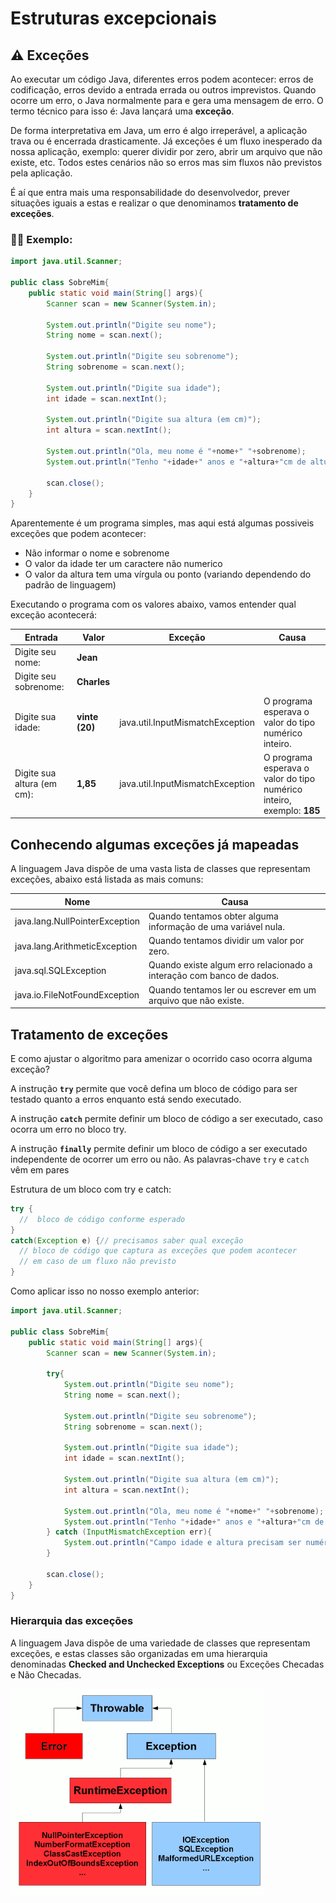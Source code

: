 # Estruturas excepcionais

## ⚠ Exceções

Ao executar um código Java, diferentes erros podem acontecer: erros de codificação, erros devido a entrada errada ou outros imprevistos.
Quando ocorre um erro, o Java normalmente para e gera uma mensagem de erro. O termo técnico para isso é: Java lançará uma **exceção**.

De forma interpretativa em Java, um erro é algo irreperável, a aplicação trava ou é encerrada drasticamente. Já exceções é um fluxo inesperado da nossa aplicação, exemplo: querer dividir por zero, abrir um arquivo que não existe, etc.
Todos estes cenários não so erros mas sim fluxos não previstos pela aplicação.

É aí que entra mais uma responsabilidade do desenvolvedor, prever situações iguais a estas e realizar o que denominamos **tratamento de exceções**.

### 👨‍💻 Exemplo:

```java
import java.util.Scanner;

public class SobreMim{
    public static void main(String[] args){
        Scanner scan = new Scanner(System.in);

        System.out.println("Digite seu nome");
        String nome = scan.next();
        
        System.out.println("Digite seu sobrenome");
        String sobrenome = scan.next();

        System.out.println("Digite sua idade");
        int idade = scan.nextInt();
        
        System.out.println("Digite sua altura (em cm)");
        int altura = scan.nextInt();

        System.out.println("Ola, meu nome é "+nome+" "+sobrenome);
        System.out.println("Tenho "+idade+" anos e "+altura+"cm de altura.");

        scan.close();
    }
}
```

Aparentemente é um programa simples, mas aqui está algumas possiveis exceções que podem acontecer:
- Não informar o nome e sobrenome
- O valor da idade ter um caractere não numerico
- O valor da altura tem uma vírgula ou ponto (variando dependendo do padrão de linguagem)

Executando o programa com os valores abaixo, vamos entender qual exceção acontecerá:

| Entrada               | Valor           | Exceção                          | Causa                                                                                        |
| --------------------- | --------------- | -------------------------------- | -------------------------------------------------------------------------------------------- |
| Digite seu nome:      | **Jean**     |                                  |                                                                                              |
| Digite seu sobrenome: | **Charles**     |                                  |                                                                                              |
| Digite sua idade:     | **vinte (20)** | java.util.InputMismatchException | O programa esperava o valor do tipo numérico  inteiro.                                       |
| Digite sua altura (em cm):    | **1,85**        | java.util.InputMismatchException | O programa esperava o valor do tipo numérico inteiro, exemplo: **185** |

## Conhecendo algumas exceções já mapeadas

A linguagem Java dispõe de uma vasta lista de classes que representam exceções, abaixo está listada as mais comuns:

| Nome                           | Causa                                                                |
| ------------------------------ | -------------------------------------------------------------------- |
| java.lang.NullPointerException | Quando tentamos obter alguma informação de uma variável nula.        |
| java.lang.ArithmeticException  | Quando tentamos dividir um valor por zero.                           |
| java.sql.SQLException          | Quando existe algum erro relacionado a interação com banco de dados. |
| java.io.FileNotFoundException  | Quando tentamos ler ou escrever em um arquivo que não existe.        |

## Tratamento de exceções

E como ajustar o algoritmo para amenizar o ocorrido caso ocorra alguma exceção?

A instrução **`try`** permite que você defina um bloco de código para ser testado quanto a erros enquanto está sendo executado.

A instrução **`catch`** permite definir um bloco de código a ser executado, caso ocorra um erro no bloco try.

A instrução **`finally`** permite definir um bloco de código a ser executado independente de ocorrer um erro ou não. As palavras-chave `try` e `catch` vêm em pares

Estrutura de um bloco com try e catch:

```java
try {
  //  bloco de código conforme esperado
}
catch(Exception e) {// precisamos saber qual exceção
  // bloco de código que captura as exceções que podem acontecer
  // em caso de um fluxo não previsto
}
```

Como aplicar isso no nosso exemplo anterior:
```java
import java.util.Scanner;

public class SobreMim{
    public static void main(String[] args){
        Scanner scan = new Scanner(System.in);

        try{
            System.out.println("Digite seu nome");
            String nome = scan.next();
            
            System.out.println("Digite seu sobrenome");
            String sobrenome = scan.next();

            System.out.println("Digite sua idade");
            int idade = scan.nextInt();
            
            System.out.println("Digite sua altura (em cm)");
            int altura = scan.nextInt();

            System.out.println("Ola, meu nome é "+nome+" "+sobrenome);
            System.out.println("Tenho "+idade+" anos e "+altura+"cm de altura.");
        } catch (InputMismatchException err){
            System.out.println("Campo idade e altura precisam ser numéricos inteiros.");
        }

        scan.close();
    }
}
```

### Hierarquia das exceções

A linguagem Java dispõe de uma variedade de classes que representam exceções, e estas classes são organizadas em uma hierarquia denominadas **Checked and Unchecked Exceptions** ou Exceções Checadas e Não Checadas.

![](<../imageHierarquia.png>)